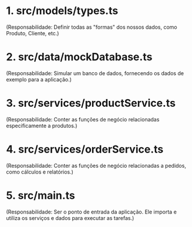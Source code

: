 # 1. src/models/types.ts

(Responsabilidade: Definir todas as "formas" dos nossos dados, como Produto, Cliente, etc.)

# 2. src/data/mockDatabase.ts

(Responsabilidade: Simular um banco de dados, fornecendo os dados de exemplo para a aplicação.)

# 3. src/services/productService.ts

(Responsabilidade: Conter as funções de negócio relacionadas especificamente a produtos.)

# 4. src/services/orderService.ts

(Responsabilidade: Conter as funções de negócio relacionadas a pedidos, como cálculos e relatórios.)

# 5. src/main.ts

(Responsabilidade: Ser o ponto de entrada da aplicação. Ele importa e utiliza os serviços e dados para executar as tarefas.)
